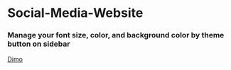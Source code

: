 # Social-Media-Website
### Manage your font size, color, and background color by theme button on sidebar
[Dimo](https://castilloali.github.io/Social-Media-Website/)
